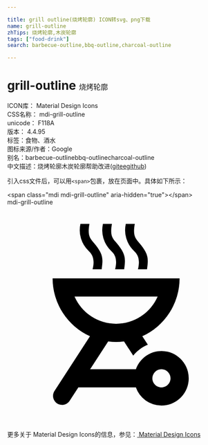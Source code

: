 ```yaml
---

title: grill outline(烧烤轮廓) ICON转svg、png下载
name: grill-outline
zhTips: 烧烤轮廓,木炭轮廓
tags: ["food-drink"]
search: barbecue-outline,bbq-outline,charcoal-outline

---
```


# grill-outline  <small style="font-size: 60%;font-weight: 100">烧烤轮廓</small>


<div class="detail-page">
<p>
<span>
ICON库：
<span class="badge-secondary badge">Material Design Icons</span> 
</span>
<br/>
<span>
CSS名称：
<span class="badge-secondary badge">mdi-grill-outline</span> 
</span>
<br/>
<span>
unicode：
<span class="badge-secondary badge">F118A</span> 
<copy-btn content='F118A' btn-title=""></copy-btn>
<copy-btn :content='String.fromCodePoint(parseInt("F118A", 16))' btn-title="复制U"></copy-btn>
</span>
<br/>
<span>
版本：
<span class="badge-secondary badge">4.4.95</span> 
</span><br/><span>标签：<span class="badge-light badge"><router-link to="/tags/food-drink.html">食物、酒水</router-link></span></span>
<br/>
<span>图标来源/作者：<span class="badge-light badge">Google</span></span> 
<br/>
<span>别名：<span class="badge-light badge">barbecue-outline</span><span class="badge-light badge">bbq-outline</span><span class="badge-light badge">charcoal-outline</span></span><br/><span class="zh-detail">中文描述：<span class="badge-primary badge">烧烤轮廓</span><span class="badge-primary badge">木炭轮廓</span><span class="help-link"><span>帮助改进</span>(<a href="https://gitee.com/liuwave/icon-helper/edit/master/json/material/grill-outline.json" target="_blank" rel="noopener noreferrer">gitee</a><a href="https://github.com/liuwave/icon-helper/edit/master/json/material/grill-outline.json" target="_blank" rel="noopener noreferrer">github</a></span>)</span><br/>
</p>
</div>
<div class="alert alert-dark">
  <i class="mdi mdi-grill-outline mdi-48px"></i>
  <i class="mdi mdi-grill-outline mdi-36px"></i>
  <i class="mdi mdi-grill-outline mdi-24px"></i>
  <i class="mdi mdi-grill-outline mdi-18px"></i>
</div>
<div>
  <p>引入css文件后，可以用<code>&lt;span&gt;</code>包裹，放在页面中。具体如下所示：    
  </p>
  <div class="alert alert-primary" style="font-size: 14px">
    &lt;span class="mdi mdi-grill-outline" aria-hidden="true"&gt;&lt;/span&gt;
    <copy-btn content='<span class="mdi mdi-grill-outline" aria-hidden="true"></span>'></copy-btn>
  </div>
  <div class="alert alert-secondary">
    <i class="mdi mdi-grill-outline"
    style="font-size: 24px"
    aria-hidden="true"></i> mdi-grill-outline
    <copy-btn content="mdi-grill-outline" btn-title="复制图标名称"></copy-btn>
  </div>
</div>
<div id="svg" class="svg-wrap">
<svg xmlns="http://www.w3.org/2000/svg" viewBox="0 0 24 24"><path d="M17 22A3 3 0 1 0 14.18 18H9.14L11.13 14.94A6.36 6.36 0 0 0 12.87 14.94L13.89 16.5C14.31 16 14.85 15.56 15.5 15.3L14.89 14.37A7 7 0 0 0 19 8H5A7 7 0 0 0 9.12 14.37L5.17 20.45A1 1 0 0 0 6.84 21.54L7.84 20H14.18A3 3 0 0 0 17 22M17 18A1 1 0 0 1 18 19C18 19.55 17.55 20 17 20S16 19.55 16 19A1 1 0 0 1 17 18M7.42 10H16.58A5 5 0 0 1 7.42 10M9.41 7H10.41C10.56 5.85 10.64 5.36 9.5 4.04C9.1 3.54 8.84 3.27 9.06 2H8.07A3.14 3.14 0 0 0 8.96 4.96C9.18 5.2 9.75 5.63 9.41 7M11.89 7H12.89C13.04 5.85 13.12 5.36 12 4.04C11.58 3.54 11.32 3.26 11.54 2H10.55A3.14 3.14 0 0 0 11.44 4.96C11.67 5.2 12.24 5.63 11.89 7M14.41 7H15.41C15.56 5.85 15.64 5.36 14.5 4.04C14.1 3.54 13.84 3.27 14.06 2H13.07A3.14 3.14 0 0 0 13.96 4.96C14.18 5.2 14.75 5.63 14.41 7Z" /></svg>
</div>
<detail full-name='mdi-grill-outline'></detail>
    
<div><p>更多关于 Material Design Icons的信息，参见：<a target="_blank" href="https://iconhelper.cn/material.html"> Material Design Icons</a>
</p></div>

